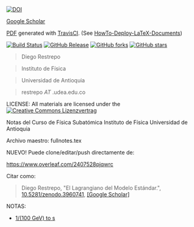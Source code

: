 [![DOI](https://zenodo.org/badge/DOI/10.5281/zenodo.3960741.svg)](https://doi.org/10.5281/zenodo.3960741)

[Google Scholar](https://scholar.google.com/scholar_lookup?title=El+Lagrangiano+del+Modelo+Estándar&author=D+Restrepo)

[PDF](https://github.com/restrepo/TCC/releases/latest) generated with [TravisCI](https://github.com/travis-ci). (See [HowTo-Deploy-LaTeX-Documents](https://github.com/SimonWaldherr/HowTo-Deploy-LaTeX-Documents))

[![Build Status](https://travis-ci.org/restrepo/TCC.svg?branch=master)](https://travis-ci.org/restrepo/TCC) 
[![GitHub Release](https://img.shields.io/badge/download-latest-brightgreen.svg)](https://github.com/restrepo/TCC/releases/latest) 
[![GitHub forks](https://img.shields.io/github/forks/restrepo/TCC.svg)](https://github.com/restrepo/TCC/network) 
[![GitHub stars](https://img.shields.io/github/stars/restrepo/TCC.svg)](https://github.com/restrepo/TCC/stargazers)



> Diego Restrepo

> Instituto de Física

> Universidad de Antioquia

> restrepo _AT_ .udea.edu.co


LICENSE: All materials are licensed under the
[![Creative Commons Lizenzvertrag](https://i.creativecommons.org/l/by-sa/4.0/88x31.png)](http://creativecommons.org/licenses/by-sa/4.0/) 

Notas del Curso de Física Subatómica
Instituto de Física 
Universidad de Antioquia

Archivo maestro: fullnotes.tex

NUEVO!
Puede clone/editar/push directamente de:

https://www.overleaf.com/2407528pjqwrc

Citar como:

> Diego Restrepo, "El Lagrangiano del Modelo Estándar.", [10.5281/zenodo.3960741](http://doi.org/10.5281/zenodo.3960741), [[Google Scholar]](https://scholar.google.com/scholar_lookup?hl=en&title=El+Lagrangiano+del+Modelo+Estándar&author=D+Restrepo)

NOTAS:
* [1/(100 GeV) to s](https://www.wolframalpha.com/input/?i=1%2F(100+GeV)++to+s)

